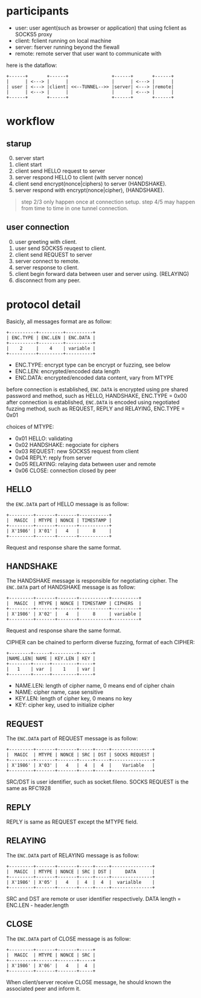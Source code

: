 # participants

- user: user agent(such as browser or application) that using fclient as SOCKS5 proxy
- client: fclient running on local machine
- server: fserver running beyond the fiewall
- remote: remote server that user want to communicate with

here is the dataflow:

```
+------+       +------+                +------+       +------+
|      | <---> |      |                |      | <---> |      |
| user | <---> |client| <<--TUNNEL-->> |server| <---> |remote|
|      | <---> |      |                |      | <---> |      |
+------+       +------+                +------+       +------+
```

# workflow

## starup
0. server start
1. client start
2. client send HELLO request to server
3. server respond HELLO to client (with server nonce)
4. client send encrypt(nonce|ciphers) to server (HANDSHAKE).
5. server respond with encrypt(nonce|cipher), (HANDSHAKE).

> step 2/3 only happen once at connection setup.
> step 4/5 may happen from time to time in one tunnel connection.

## user connection
0. user greeting with client.
1. user send SOCKS5 reuqest to client.
2. client send REQUEST to server
3. server connect to remote.
4. server response to client.
5. client begin forward data between user and server using. (RELAYING)
6. disconnect from any peer.


# protocol detail

Basicly, all messages format are as follow:
```
+----------+---------+----------+
| ENC.TYPE | ENC.LEN | ENC.DATA |
+----------+---------+----------+
|    2     |    4    | variable |
+----------+---------+----------+
```

- ENC.TYPE: encrypt type can be encrypt or fuzzing, see below
- ENC.LEN: encrypted/encoded data length
- ENC.DATA: encrypted/encoded data content, vary from MTYPE

before connection is established, `ENC.DATA` is encrypted
using pre shared password and method, such as HELLO, HANDSHAKE, ENC.TYPE = 0x00
after connection is established, `ENC.DATA` is encoded
using negotiated fuzzing method, such as REQUEST, REPLY and RELAYING, ENC.TYPE = 0x01

choices of MTYPE:

- 0x01 HELLO: validating
- 0x02 HANDSHAKE: negociate for ciphers
- 0x03 REQUEST: new SOCKS5 request from client
- 0x04 REPLY: reply from server
- 0x05 RELAYING: relaying data between user and remote
- 0x06 CLOSE: connection closed by peer


## HELLO

the `ENC.DATA` part of HELLO message is as follow:
```
+---------+-------+-------+-----------+
|  MAGIC  | MTYPE | NONCE | TIMESTAMP |
+---------+-------+-------+-----------+
| X'1986' | X'01' |   4   |     8     |
+---------+-------+-------+-----------+
```
Request and response share the same format.

## HANDSHAKE

The HANDSHAKE message is responsible for negotiating cipher.
The `ENC.DATA` part of HANDSHAKE message is as follow:
```
+---------+-------+-------+-----------+----------+
|  MAGIC  | MTYPE | NONCE | TIMESTAMP | CIPHERS  |
+---------+-------+-------+-----------+----------+
| X'1986' | X'02' |   4   |     8     | variable |
+---------+-------+-------+-----------+----------+
```
Request and response share the same format.

CIPHER can be chained to perform diverse fuzzing,
format of each CIPHER:
```
+--------+------+---------+-----+
|NAME.LEN| NAME | KEY.LEN | KEY |
+--------+------+---------+-----+
|   1    | var  |    1    | var |
+--------+------+---------+-----+
```

- NAME.LEN: length of cipher name, 0 means end of cipher chain
- NAME: cipher name, case sensitive
- KEY.LEN: length of cipher key, 0 means no key
- KEY: cipher key, used to initialize cipher


## REQUEST
The `ENC.DATA` part of REQUEST message is as follow:
```
+---------+-------+-------+-----+-----+---------------+
|  MAGIC  | MTYPE | NONCE | SRC | DST | SOCKS REQUEST |
+---------+-------+-------+-----+-----+---------------+
| X'1986' | X'03' |   4   |  4  |  4  |    Variable   |
+---------+-------+-------+-----+-----+---------------+
```

SRC/DST is user identifier, such as socket.fileno.
SOCKS REQUEST is the same as RFC1928

## REPLY
REPLY is same as REQUEST except the MTYPE field.


## RELAYING
The `ENC.DATA` part of RELAYING message is as follow:
```
+---------+-------+-------+-----+-----+---------------+
|  MAGIC  | MTYPE | NONCE | SRC | DST |     DATA      |
+---------+-------+-------+-----+-----+---------------+
| X'1986' | X'05' |   4   |  4  |  4  |  varialble    |
+---------+-------+-------+-----+-----+---------------+
```
SRC and DST are remote or user identifier respectively.
DATA length = ENC.LEN - header.length

## CLOSE
The `ENC.DATA` part of CLOSE message is as follow:
```
+---------+-------+-------+-----+
|  MAGIC  | MTYPE | NONCE | SRC |
+---------+-------+-------+-----+
| X'1986' | X'06' |   4   |  4  |
+---------+-------+-------+-----+
```
When client/server receive CLOSE message, he should known the associated peer
and inform it.

